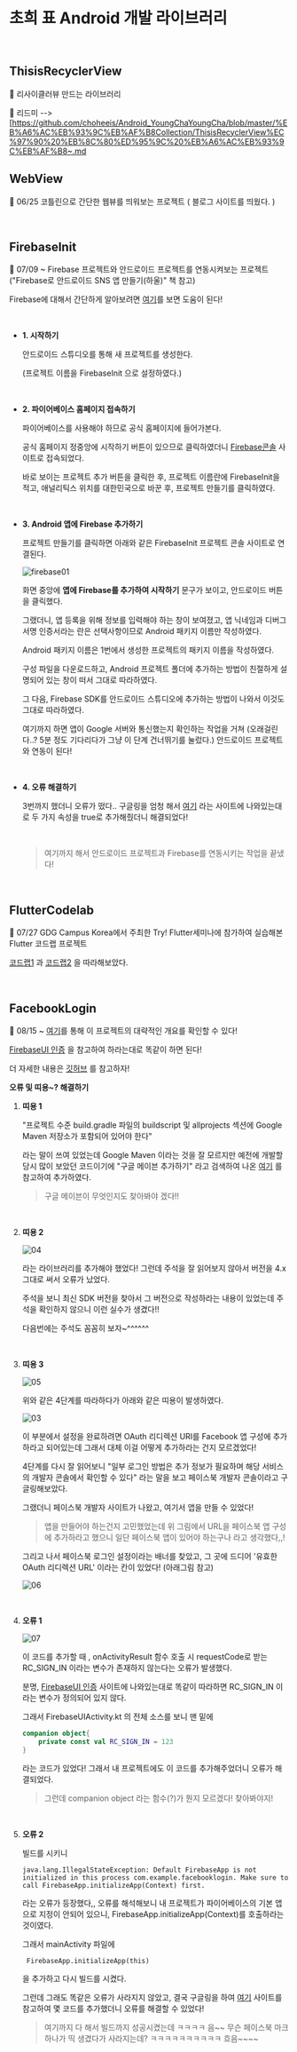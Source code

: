 # 초희 표 Android 개발 라이브러리

<br>

## ThisisRecyclerView

💁 리사이클러뷰 만드는 라이브러리

💁 리드미 --> [https://github.com/choheeis/Android_YoungChaYoungCha/blob/master/%EB%A6%AC%EB%93%9C%EB%AF%B8Collection/ThisisRecyclerView%EC%97%90%20%EB%8C%80%ED%95%9C%20%EB%A6%AC%EB%93%9C%EB%AF%B8~.md
## WebView

💁 06/25 코틀린으로 간단한 웹뷰를 띄워보는 프로젝트 ( 블로그 사이트를 띄웠다. )

<br>

## FirebaseInit

💁 07/09 ~ Firebase 프로젝트와 안드로이드 프로젝트를 연동시켜보는 프로젝트("Firebase로 안드로이드 SNS 앱 만들기(하울)" 책 참고)

Firebase에 대해서 간단하게 알아보려면 [여기](https://choheeis.github.io/firebase/2019/07/09/firebase.html)를 보면 도움이 된다!

<br>

- __1. 시작하기__

    안드로이드 스튜디오를 통해 새 프로젝트를 생성한다.

    (프로젝트 이름을 FirebaseInit 으로 설정하였다.)

    <br>

- __2. 파이어베이스 홈페이지 접속하기__

    파이어베이스를 사용해야 하므로 공식 홈페이지에 들어가본다.

    공식 홈페이지 정중앙에 시작하기 버튼이 있으므로 클릭하였더니 [Firebase콘솔](https://console.firebase.google.com/) 사이트로 접속되었다.

    바로 보이는 프로젝트 추가 버튼을 클릭한 후, 프로젝트 이름란에 FirebaseInit을 적고, 애널리틱스 위치를 대한민국으로 바꾼 후, 프로젝트 만들기를 클릭하였다.

    <br>

- __3. Android 앱에 Firebase 추가하기__

    프로젝트 만들기를 클릭하면 아래와 같은 FirebaseInit 프로젝트 콘솔 사이트로 연결된다.

    ![firebase01](https://user-images.githubusercontent.com/31889335/61611493-e515e500-ac96-11e9-94e8-4f17c0bc54bb.PNG)

    화면 중앙에 __앱에 Firebase를 추가하여 시작하기__ 문구가 보이고, 안드로이드 버튼을 클릭했다.

    그랬더니, 앱 등록을 위해 정보를 입력해야 하는 창이 보여졌고, 앱 닉네임과 디버그 서명 인증서라는 란은 선택사항이므로 Android 패키지 이름만 작성하였다.
    
    Android 패키지 이름은 1번에서 생성한 프로젝트의 패키지 이름을 작성하였다.

    구성 파일을 다운로드하고, Android 프로젝트 폴더에 추가하는 방법이 친절하게 설명되어 있는 창이 떠서 그대로 따라하였다.

    그 다음, Firebase SDK를 안드로이드 스튜디오에 추가하는 방법이 나와서 이것도 그대로 따라하였다.

    여기까지 하면 앱이 Google 서버와 통신했는지 확인하는 작업을 거쳐 (오래걸린다..? 5분 정도 기다리다가 그냥 이 단계 건너뛰기를 눌렀다.) 안드로이드 프로젝트와 연동이 된다!
    
    <br>

- __4. 오류 해결하기__

    3번까지 했더니 오류가 떴다.. 구글링을 엄청 해서 [여기](https://developer.android.com/jetpack/androidx/migrate) 라는 사이트에 나와있는대로 두 가지 속성을 true로 추가해줬더니 해결되었다!
    
    <br>

    > 여기까지 해서 안드로이드 프로젝트과 Firebase를 연동시키는 작업을 끝냈다!
    
    <br>

## FlutterCodelab

💁 07/27 GDG Campus Korea에서 주최한 Try! Flutter세미나에 참가하여 실습해본 Flutter 코드랩 프로젝트

[코드랩1](https://codelabs.developers.google.com/codelabs/first-flutter-app-pt1/index.html?index=..%2F..index#1) 과 [코드랩2](https://codelabs.developers.google.com/codelabs/first-flutter-app-pt2/index.html?index=..%2F..index#0) 을 따라해보았다.

<br>

## FacebookLogin

💁 08/15 ~ [여기]()를 통해 이 프로젝트의 대략적인 개요를 확인할 수 있다!

[FirebaseUI 인증](https://firebase.google.com/docs/auth/android/firebaseui?authuser=0) 을 참고하여 하라는대로 똑같이 하면 된다!

더 자세한 내용은 [깃허브](https://github.com/firebase/FirebaseUI-Android/blob/master/auth/README.md) 를 참고하자!

__오류 및 띠용~? 해결하기__

1. __띠용 1__

    "프로젝트 수준 build.gradle 파일의 buildscript 및 allprojects 섹션에 Google Maven 저장소가 포함되어 있어야 한다"

    라는 말이 쓰여 있었는데 Google Maven 이라는 것을 잘 모르지만 예전에 개발할 당시 많이 보았던 코드이기에 "구글 메이븐 추가하기" 라고 검색하여 나온 [여기](http://sjava.net/2017/06/%EC%95%88%EB%93%9C%EB%A1%9C%EC%9D%B4%EB%93%9C-%EC%A7%80%EC%9B%90-%EB%9D%BC%EC%9D%B4%EB%B8%8C%EB%9F%AC%EB%A6%AC-%EA%B5%AC%EA%B8%80-%EB%A9%94%EC%9D%B4%EB%B8%90-%EB%A6%AC%ED%8C%8C%EC%A7%80/) 를 참고하여 추가하였다.

    > 구글 메이븐이 무엇인지도 찾아봐야 겠다!!

    <br>

2. __띠용 2__

    ![04](https://user-images.githubusercontent.com/31889335/63091391-28fbc180-bf99-11e9-8f47-6b4190dbd971.PNG)

    라는 라이브러리를 추가해야 했었다! 그런데 주석을 잘 읽어보지 않아서 버전을 4.x 그대로 써서 오류가 났었다. 

    주석을 보니 최신 SDK 버전을 찾아서 그 버전으로 작성하라는 내용이 있었는데 주석을 확인하지 않으니 이런 실수가 생겼다!!

    다음번에는 주석도 꼼꼼히 보자~^^^^^^

    <br>
 
3. __띠용 3__

    ![05](https://user-images.githubusercontent.com/31889335/63101815-ce705e80-bfb4-11e9-9727-075364e35567.PNG)

    위와 같은 4단계를 따라하다가 아래와 같은 띠용이 발생하였다.

    ![03](https://user-images.githubusercontent.com/31889335/63090824-6fe8b780-bf97-11e9-9bd4-d1f409ac46d3.PNG)

    이 부분에서 설정을 완료하려면 OAuth 리디렉션 URI를 Facebook 앱 구성에 추가하라고 되어있는데 그래서 대체 이걸 어떻게 추가하라는 건지 모르겠었다! 

    4단계를 다시 잘 읽어보니 "일부 로그인 방법은 추가 정보가 필요하며 해당 서비스의 개발자 콘솔에서 확인할 수 있다" 라는 말을 보고 페이스북 개발자 콘솔이라고 구글링해보았다.

    그랬더니 페이스북 개발자 사이트가 나왔고, 여기서 앱을 만들 수 있었다!

    > 앱을 만들어야 하는건지 고민했었는데 위 그림에서 URL을 페이스북 앱 구성에 추가하라고 했으니 일단 페이스북 앱이 있어야 하는구나 라고 생각했다,,!

    그리고 나서 페이스북 로그인 설정이라는 배너를 찾았고, 그 곳에 드디어 '유효한 OAuth 리디렉션 URL' 이라는 칸이 있었다! (아래그림 참고)

    ![06](https://user-images.githubusercontent.com/31889335/63102653-7dfa0080-bfb6-11e9-89f8-6897b8eb5e28.PNG)

    <br>

4. __오류 1__

    ![07](https://user-images.githubusercontent.com/31889335/63102820-caddd700-bfb6-11e9-98b3-e4d9e93554e1.PNG)

    이 코드를 추가할 때 , onActivityResult 함수 호출 시 requestCode로 받는 RC_SIGN_IN 이라는 변수가 존재하지 않는다는 오류가 발생했다. 

    분명, [FirebaseUI 인증](https://firebase.google.com/docs/auth/android/firebaseui?authuser=0) 사이트에 나와있는대로 똑같이 따라하면 RC_SIGN_IN 이라는 변수가 정의되어 있지 않다. 

    그래서 FirebaseUIActivity.kt 의 전체 소스를 보니 맨 밑에 

    ~~~kotlin
    companion object{
        private const val RC_SIGN_IN = 123
    }
    ~~~

    라는 코드가 있었다! 그래서 내 프로젝트에도 이 코드를 추가해주었더니 오류가 해결되었다.

    > 그런데 companion object 라는 함수(?)가 뭔지 모르겠다! 찾아봐야지!

    <br>

5. __오류 2__

    빌드를 시키니 
    
    ~~~
    java.lang.IllegalStateException: Default FirebaseApp is not initialized in this process com.example.facebooklogin. Make sure to call FirebaseApp.initializeApp(Context) first.
    ~~~

    라는 오류가 등장했다,, 오류를 해석해보니 내 프로젝트가 파이어베이스의 기본 앱으로 지정이 안되어 있으니, FirebaseApp.initializeApp(Context)를 호출하라는 것이였다.

    그래서 mainActivity 파일에 

    ~~~kotilin
     FirebaseApp.initializeApp(this)
    ~~~

    을 추가하고 다시 빌드를 시켰다.

    그런데 그래도 똑같은 오류가 사라지지 않았고, 결국 구글링을 하여 [여기](https://stackoverflow.com/questions/40081539/default-firebaseapp-is-not-initialized) 사이트를 참고하여 몇 코드를 추가했더니 오류를 해결할 수 있었다!

    > 여기까지 다 해서 빌드까지 성공시켰는데 ㅋㅋㅋㅋ 음~~ 무슨 페이스북 마크 하나가 띡 생겼다가 사라지는데? ㅋㅋㅋㅋㅋㅋㅋㅋㅋㅋ 흐음~~~~







